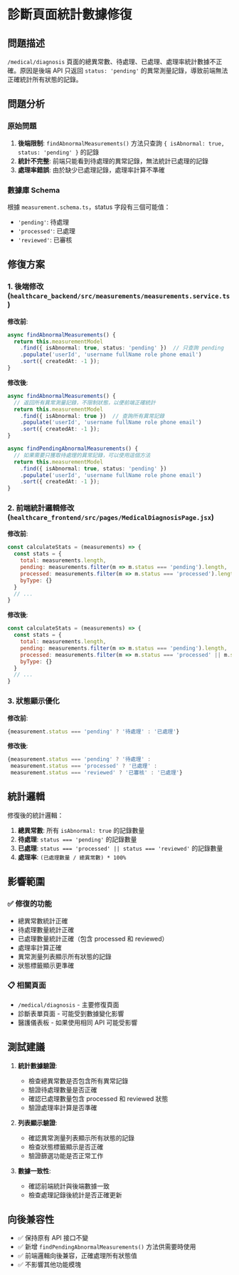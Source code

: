 # 診斷頁面統計數據修復

## 問題描述
`/medical/diagnosis` 頁面的總異常數、待處理、已處理、處理率統計數據不正確。原因是後端 API 只返回 `status: 'pending'` 的異常測量記錄，導致前端無法正確統計所有狀態的記錄。

## 問題分析

### 原始問題
1. **後端限制**: `findAbnormalMeasurements()` 方法只查詢 `{ isAbnormal: true, status: 'pending' }` 的記錄
2. **統計不完整**: 前端只能看到待處理的異常記錄，無法統計已處理的記錄
3. **處理率錯誤**: 由於缺少已處理記錄，處理率計算不準確

### 數據庫 Schema
根據 `measurement.schema.ts`，status 字段有三個可能值：
- `'pending'`: 待處理
- `'processed'`: 已處理  
- `'reviewed'`: 已審核

## 修復方案

### 1. 後端修改 (`healthcare_backend/src/measurements/measurements.service.ts`)

**修改前**:
```typescript
async findAbnormalMeasurements() {
  return this.measurementModel
    .find({ isAbnormal: true, status: 'pending' })  // 只查詢 pending
    .populate('userId', 'username fullName role phone email')
    .sort({ createdAt: -1 });
}
```

**修改後**:
```typescript
async findAbnormalMeasurements() {
  // 返回所有異常測量記錄，不限制狀態，以便前端正確統計
  return this.measurementModel
    .find({ isAbnormal: true })  // 查詢所有異常記錄
    .populate('userId', 'username fullName role phone email')
    .sort({ createdAt: -1 });
}

async findPendingAbnormalMeasurements() {
  // 如果需要只獲取待處理的異常記錄，可以使用這個方法
  return this.measurementModel
    .find({ isAbnormal: true, status: 'pending' })
    .populate('userId', 'username fullName role phone email')
    .sort({ createdAt: -1 });
}
```

### 2. 前端統計邏輯修改 (`healthcare_frontend/src/pages/MedicalDiagnosisPage.jsx`)

**修改前**:
```javascript
const calculateStats = (measurements) => {
  const stats = {
    total: measurements.length,
    pending: measurements.filter(m => m.status === 'pending').length,
    processed: measurements.filter(m => m.status === 'processed').length,  // 只統計 processed
    byType: {}
  }
  // ...
}
```

**修改後**:
```javascript
const calculateStats = (measurements) => {
  const stats = {
    total: measurements.length,
    pending: measurements.filter(m => m.status === 'pending').length,
    processed: measurements.filter(m => m.status === 'processed' || m.status === 'reviewed').length,  // 包含 reviewed
    byType: {}
  }
  // ...
}
```

### 3. 狀態顯示優化

**修改前**:
```javascript
{measurement.status === 'pending' ? '待處理' : '已處理'}
```

**修改後**:
```javascript
{measurement.status === 'pending' ? '待處理' : 
 measurement.status === 'processed' ? '已處理' :
 measurement.status === 'reviewed' ? '已審核' : '已處理'}
```

## 統計邏輯

修復後的統計邏輯：

1. **總異常數**: 所有 `isAbnormal: true` 的記錄數量
2. **待處理**: `status === 'pending'` 的記錄數量  
3. **已處理**: `status === 'processed' || status === 'reviewed'` 的記錄數量
4. **處理率**: `(已處理數量 / 總異常數) * 100%`

## 影響範圍

### ✅ 修復的功能
- 總異常數統計正確
- 待處理數量統計正確  
- 已處理數量統計正確（包含 processed 和 reviewed）
- 處理率計算正確
- 異常測量列表顯示所有狀態的記錄
- 狀態標籤顯示更準確

### 📋 相關頁面
- `/medical/diagnosis` - 主要修復頁面
- 診斷表單頁面 - 可能受到數據變化影響
- 醫護儀表板 - 如果使用相同 API 可能受影響

## 測試建議

1. **統計數據驗證**:
   - 檢查總異常數是否包含所有異常記錄
   - 驗證待處理數量是否正確
   - 確認已處理數量包含 processed 和 reviewed 狀態
   - 驗證處理率計算是否準確

2. **列表顯示驗證**:
   - 確認異常測量列表顯示所有狀態的記錄
   - 檢查狀態標籤顯示是否正確
   - 驗證篩選功能是否正常工作

3. **數據一致性**:
   - 確認前端統計與後端數據一致
   - 檢查處理記錄後統計是否正確更新

## 向後兼容性

- ✅ 保持原有 API 接口不變
- ✅ 新增 `findPendingAbnormalMeasurements()` 方法供需要時使用
- ✅ 前端邏輯向後兼容，正確處理所有狀態值
- ✅ 不影響其他功能模塊 
